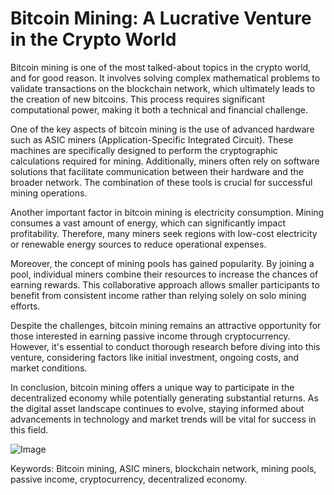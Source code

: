 # Bitcoin Mining: A Lucrative Venture in the Crypto World

Bitcoin mining is one of the most talked-about topics in the crypto world, and for good reason. It involves solving complex mathematical problems to validate transactions on the blockchain network, which ultimately leads to the creation of new bitcoins. This process requires significant computational power, making it both a technical and financial challenge.

One of the key aspects of bitcoin mining is the use of advanced hardware such as ASIC miners (Application-Specific Integrated Circuit). These machines are specifically designed to perform the cryptographic calculations required for mining. Additionally, miners often rely on software solutions that facilitate communication between their hardware and the broader network. The combination of these tools is crucial for successful mining operations.

Another important factor in bitcoin mining is electricity consumption. Mining consumes a vast amount of energy, which can significantly impact profitability. Therefore, many miners seek regions with low-cost electricity or renewable energy sources to reduce operational expenses. 

Moreover, the concept of mining pools has gained popularity. By joining a pool, individual miners combine their resources to increase the chances of earning rewards. This collaborative approach allows smaller participants to benefit from consistent income rather than relying solely on solo mining efforts.

Despite the challenges, bitcoin mining remains an attractive opportunity for those interested in earning passive income through cryptocurrency. However, it's essential to conduct thorough research before diving into this venture, considering factors like initial investment, ongoing costs, and market conditions.

In conclusion, bitcoin mining offers a unique way to participate in the decentralized economy while potentially generating substantial returns. As the digital asset landscape continues to evolve, staying informed about advancements in technology and market trends will be vital for success in this field.

![Image](https://github.com/user-attachments/assets/590b50a7-4459-4e76-8a31-559aed223621)

Keywords: Bitcoin mining, ASIC miners, blockchain network, mining pools, passive income, cryptocurrency, decentralized economy.